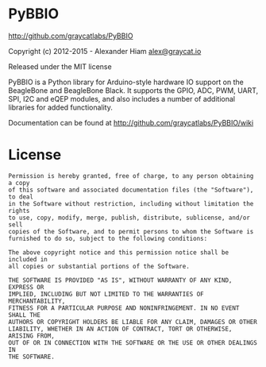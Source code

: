 PyBBIO
======

http://github.com/graycatlabs/PyBBIO

Copyright (c) 2012-2015 - Alexander Hiam <alex@graycat.io>

Released under the MIT license

PyBBIO is a Python library for Arduino-style hardware IO support on the 
BeagleBone and BeagleBone Black. It supports the GPIO, ADC, PWM, UART,
SPI, I2C and eQEP modules, and also includes a number of additional libraries
for added functionality.

Documentation can be found at http://github.com/graycatlabs/PyBBIO/wiki

License
=======

    Permission is hereby granted, free of charge, to any person obtaining a copy
    of this software and associated documentation files (the "Software"), to deal
    in the Software without restriction, including without limitation the rights
    to use, copy, modify, merge, publish, distribute, sublicense, and/or sell
    copies of the Software, and to permit persons to whom the Software is
    furnished to do so, subject to the following conditions:

    The above copyright notice and this permission notice shall be included in
    all copies or substantial portions of the Software.

    THE SOFTWARE IS PROVIDED "AS IS", WITHOUT WARRANTY OF ANY KIND, EXPRESS OR
    IMPLIED, INCLUDING BUT NOT LIMITED TO THE WARRANTIES OF MERCHANTABILITY,
    FITNESS FOR A PARTICULAR PURPOSE AND NONINFRINGEMENT. IN NO EVENT SHALL THE
    AUTHORS OR COPYRIGHT HOLDERS BE LIABLE FOR ANY CLAIM, DAMAGES OR OTHER
    LIABILITY, WHETHER IN AN ACTION OF CONTRACT, TORT OR OTHERWISE, ARISING FROM,
    OUT OF OR IN CONNECTION WITH THE SOFTWARE OR THE USE OR OTHER DEALINGS IN
    THE SOFTWARE.